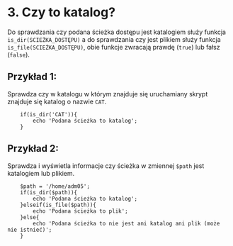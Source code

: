 # 3. Czy to katalog?

Do sprawdzania czy podana ścieżka dostępu jest katalogiem służy funkcja `is_dir(SCIEŻKA_DOSTĘPU)` a do sprawdzania czy jest plikiem służy funkcja `is_file(SCIEŻKA_DOSTĘPU)`, obie funkcje zwracają prawdę (`true`) lub fałsz (`false`).

## Przykład 1:
Sprawdza czy w katalogu w którym znajduje się uruchamiany skrypt znajduje się katalog o nazwie `CAT`.

		if(is_dir('CAT')){
			echo 'Podana ścieżka to katalog';
		}

## Przykład 2:
Sprawdza i wyświetla informacje czy ścieżka w zmiennej `$path` jest katalogiem lub plikiem.

        $path = '/home/adm05';
        if(is_dir($path)){
            echo 'Podana ścieżka to katalog';
        }elseif(is_file($path)){
            echo 'Podana ścieżka to plik';
        }else{
            echo 'Podana ścieżka to nie jest ani katalog ani plik (może nie istnieć)';
        }
